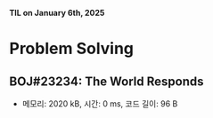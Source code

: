 **TIL on January 6th, 2025**

# Problem Solving
## BOJ#23234: The World Responds
* 메모리: 2020 kB, 시간: 0 ms, 코드 길이: 96 B
